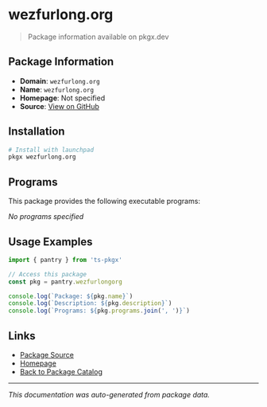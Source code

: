 # wezfurlong.org

> Package information available on pkgx.dev

## Package Information

- **Domain**: `wezfurlong.org`
- **Name**: `wezfurlong.org`
- **Homepage**: Not specified
- **Source**: [View on GitHub](https://github.com/pkgxdev/pantry/tree/main/projects/wezfurlong.org/package.yml)

## Installation

```bash
# Install with launchpad
pkgx wezfurlong.org
```

## Programs

This package provides the following executable programs:

*No programs specified*

## Usage Examples

```typescript
import { pantry } from 'ts-pkgx'

// Access this package
const pkg = pantry.wezfurlongorg

console.log(`Package: ${pkg.name}`)
console.log(`Description: ${pkg.description}`)
console.log(`Programs: ${pkg.programs.join(', ')}`)
```

## Links

- [Package Source](https://github.com/pkgxdev/pantry/tree/main/projects/wezfurlong.org/package.yml)
- [Homepage](#)
- [Back to Package Catalog](../package-catalog.md)

---

*This documentation was auto-generated from package data.*
